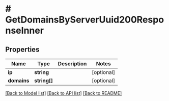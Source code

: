 # # GetDomainsByServerUuid200ResponseInner

## Properties

Name | Type | Description | Notes
------------ | ------------- | ------------- | -------------
**ip** | **string** |  | [optional]
**domains** | **string[]** |  | [optional]

[[Back to Model list]](../../README.md#models) [[Back to API list]](../../README.md#endpoints) [[Back to README]](../../README.md)

